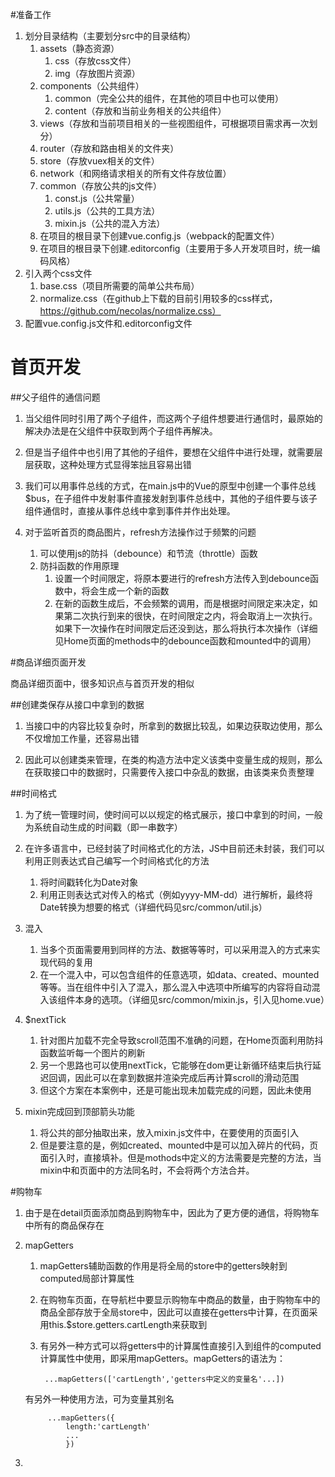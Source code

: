 #准备工作
1. 划分目录结构（主要划分src中的目录结构）
	1. assets（静态资源）
		1. css（存放css文件）
		2. img（存放图片资源）
	2. components（公共组件）
		1. common（完全公共的组件，在其他的项目中也可以使用）
		2. content（存放和当前业务相关的公共组件）
	3. views（存放和当前项目相关的一些视图组件，可根据项目需求再一次划分）
	4. router（存放和路由相关的文件夹）
	5. store（存放vuex相关的文件）
	6. network（和网络请求相关的所有文件存放位置）
	7. common（存放公共的js文件）
		1. const.js（公共常量）
		2. utils.js（公共的工具方法）
		3. mixin.js（公共的混入方法）
	8. 在项目的根目录下创建vue.config.js（webpack的配置文件）
	9. 在项目的根目录下创建.editorconfig（主要用于多人开发项目时，统一编码风格）
2. 引入两个css文件
	1. base.css（项目所需要的简单公共布局）
	2. normalize.css（在github上下载的目前引用较多的css样式，https://github.com/necolas/normalize.css）
3. 配置vue.config.js文件和.editorconfig文件
	
# 首页开发

##父子组件的通信问题

1. 当父组件同时引用了两个子组件，而这两个子组件想要进行通信时，最原始的解决办法是在父组件中获取到两个子组件再解决。

2. 但是当子组件中也引用了其他的子组件，要想在父组件中进行处理，就需要层层获取，这种处理方式显得笨拙且容易出错

3. 我们可以用事件总线的方式，在main.js中的Vue的原型中创建一个事件总线$bus，在子组件中发射事件直接发射到事件总线中，其他的子组件要与该子组件通信时，直接从事件总线中拿到事件并作出处理。
	

2. 对于监听首页的商品图片，refresh方法操作过于频繁的问题
	1. 可以使用js的防抖（debounce）和节流（throttle）函数
	2. 防抖函数的作用原理
		1. 设置一个时间限定，将原本要进行的refresh方法传入到debounce函数中，将会生成一个新的函数
		2. 在新的函数生成后，不会频繁的调用，而是根据时间限定来决定，如果第二次执行到来的很快，在时间限定之内，将会取消上一次执行。如果下一次操作在时间限定后还没到达，那么将执行本次操作（详细见Home页面的methods中的debounce函数和mounted中的调用）

#商品详细页面开发

商品详细页面中，很多知识点与首页开发的相似

##创建类保存从接口中拿到的数据

1. 当接口中的内容比较复杂时，所拿到的数据比较乱，如果边获取边使用，那么不仅增加工作量，还容易出错
	
2. 因此可以创建类来管理，在类的构造方法中定义该类中变量生成的规则，那么在获取接口中的数据时，只需要传入接口中杂乱的数据，由该类来负责整理

##时间格式
	
1. 为了统一管理时间，使时间可以以规定的格式展示，接口中拿到的时间，一般为系统自动生成的时间戳（即一串数字）
	
2. 在许多语言中，已经封装了时间格式化的方法，JS中目前还未封装，我们可以利用正则表达式自己编写一个时间格式化的方法
	1. 将时间戳转化为Date对象
	2. 利用正则表达式对传入的格式（例如yyyy-MM-dd）进行解析，最终将Date转换为想要的格式（详细代码见src/common/util.js）
	
3. 混入
	1. 当多个页面需要用到同样的方法、数据等等时，可以采用混入的方式来实现代码的复用
	2. 在一个混入中，可以包含组件的任意选项，如data、created、mounted等等。当在组件中引入了混入，那么混入中选项中所编写的内容将自动混入该组件本身的选项。（详细见src/common/mixin.js，引入见home.vue）

4. $nextTick
	1. 针对图片加载不完全导致scroll范围不准确的问题，在Home页面利用防抖函数监听每一个图片的刷新
	2. 另一个思路也可以使用nextTick，它能够在dom更让新循环结束后执行延迟回调，因此可以在拿到数据并渲染完成后再计算scroll的滑动范围
	3. 但这个方案在本案例中，还是可能出现未加载完成的问题，因此未使用

5. mixin完成回到顶部箭头功能
	1. 将公共的部分抽取出来，放入mixin.js文件中，在要使用的页面引入
	2. 但是要注意的是，例如created、mounted中是可以加入碎片的代码，页面引入时，直接填补。但是mothods中定义的方法需要是完整的方法，当mixin中和页面中的方法同名时，不会将两个方法合并。

#购物车

1. 由于是在detail页面添加商品到购物车中，因此为了更方便的通信，将购物车中所有的商品保存在
2. mapGetters
	1. mapGetters辅助函数的作用是将全局的store中的getters映射到computed局部计算属性
	2. 在购物车页面，在导航栏中要显示购物车中商品的数量，由于购物车中的商品全部存放于全局store中，因此可以直接在getters中计算，在页面采用this.$store.getters.cartLength来获取到
	3. 有另外一种方式可以将getters中的计算属性直接引入到组件的computed计算属性中使用，即采用mapGetters。mapGetters的语法为：
		
			...mapGetters(['cartLength','getters中定义的变量名'...])
	有另外一种使用方法，可为变量其别名

			...mapGetters({
				length:'cartLength'
				...
				})
2. 